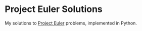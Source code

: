 # Project Euler Solutions

My solutions to [Project Euler](https://projecteuler.net) problems, implemented in Python.